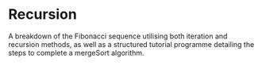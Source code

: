 # Recursion

A breakdown of the Fibonacci sequence utilising both iteration and recursion methods, as well as a structured tutorial programme detailing the steps to complete a mergeSort algorithm.
